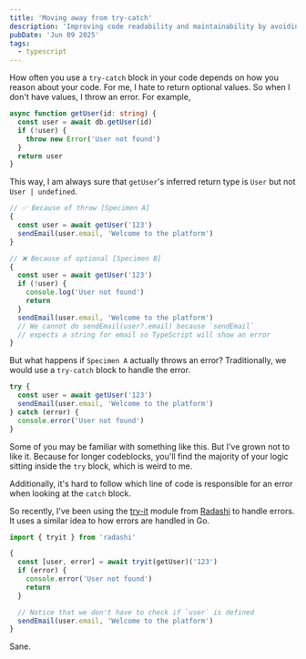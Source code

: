 ```yaml
---
title: 'Moving away from try-catch'
description: 'Improving code readability and maintainability by avoiding try-catch'
pubDate: 'Jun 09 2025'
tags:
  - typescript
---
```


How often you use a `try-catch` block in your code depends on how you reason about your code. For me, I hate to return optional values. So when I don't have values, I throw an error. For example,

```typescript
async function getUser(id: string) {
  const user = await db.getUser(id)
  if (!user) {
    throw new Error('User not found')
  }
  return user
}
```

This way, I am always sure that `getUser`'s inferred return type is `User` but not `User | undefined`.

```typescript
// ✅ Because of throw [Specimen A]
{
  const user = await getUser('123')
  sendEmail(user.email, 'Welcome to the platform')
}

// ❌ Because of optional [Specimen B]
{
  const user = await getUser('123')
  if (!user) {
    console.log('User not found')
    return
  }
  sendEmail(user.email, 'Welcome to the platform')
  // We cannot do sendEmail(user?.email) because `sendEmail`
  // expects a string for email so TypeScript will show an error
}
```

But what happens if `Specimen A` actually throws an error? Traditionally, we would use a `try-catch` block to handle the error.

```typescript
try {
  const user = await getUser('123')
  sendEmail(user.email, 'Welcome to the platform')
} catch (error) {
  console.error('User not found')
}
```

Some of you may be familiar with something like this. But I've grown not to like it. Because for longer codeblocks, you'll find the majority of your logic sitting inside the `try` block, which is weird to me.

Additionally, it's hard to follow which line of code is responsible for an error when looking at the `catch` block.

So recently, I've been using the [try-it](https://radashi.js.org/reference/async/tryit/) module from [Radashi](https://radashi.js.org/) to handle errors. It uses a similar idea to how errors are handled in Go.

```typescript
import { tryit } from 'radashi'

{
  const [user, error] = await tryit(getUser)('123')
  if (error) {
    console.error('User not found')
    return
  }

  // Notice that we don't have to check if `user` is defined
  sendEmail(user.email, 'Welcome to the platform')
}
```

Sane.
